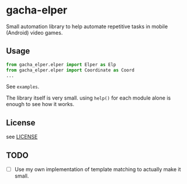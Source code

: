 # gacha-elper

Small automation library to help automate repetitive tasks in mobile (Android) video games.

## Usage

```python
from gacha_elper.elper import Elper as Elp
from gacha_elper.elper import Coordinate as Coord
...
```
See `examples`.

The library itself is very small. using `help()` for each module alone is enough to see how it works.

## License

see [LICENSE](https://github.com/cytopz/gacha-elper/blob/master/LICENSE)

## TODO

- [ ] Use my own implementation of template matching to actually make it small.
